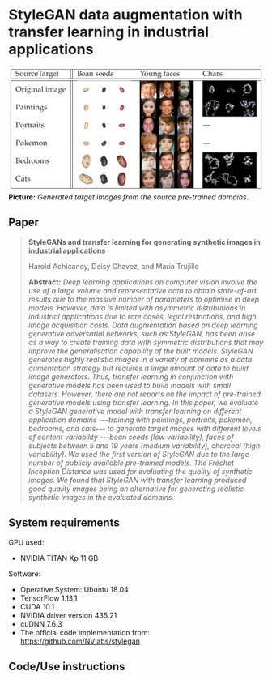 # StyleGAN data augmentation with transfer learning in industrial applications

![Teaser image](./stylegan_tl.png)
**Picture:** *Generated target images from the source pre-trained domains.*

## Paper
> **StyleGANs and transfer learning for generating synthetic images in industrial applications**
> 
> Harold Achicanoy, Deisy Chavez, and Maria Trujillo
> 
> **Abstract:** *Deep learning applications on computer vision involve the use of a large volume and representative data to obtain state-of-art results due to the massive number of parameters to optimise in deep models.  However, data is limited with asymmetric distributions in industrial applications due to rare cases, legal restrictions, and high image acquisition costs. Data augmentation based on deep learning generative adversarial networks, such as StyleGAN, has been arise as a way to create training data with symmetric distributions that may improve the generalisation capability of the built models. StyleGAN generates highly realistic images  in a variety of domains as a data aumentation strategy but requires a large amount of data to build image generators. Thus, transfer learning in conjunction with generative models has been used to build models with small datasets.  However, there are not reports on the impact of pre-trained generative models using transfer learning. In this paper, we evaluate a StyleGAN generative model with transfer learning on different application domains ---training with paintings, portraits, pokemon, bedrooms, and cats--- to generate target images with different levels of content variability ---bean seeds (low variability), faces of subjects between 5 and 19 years (medium variability), charcoal (high variability). We used the first version of StyleGAN due to the large number of publicly available pre-trained models. The Fréchet Inception Distance was used for evaluating the quality of synthetic images.  We found that StyleGAN with transfer learning produced good quality images being an alternative for generating realistic synthetic images in the evaluated domains.*

## System requirements

GPU used:
- NVIDIA TITAN Xp 11 GB

Software:
- Operative System: Ubuntu 18.04
- TensorFlow 1.13.1
- CUDA 10.1
- NVIDIA driver version 435.21
- cuDNN 7.6.3
- The official code implementation from: https://github.com/NVlabs/stylegan

## Code/Use instructions
